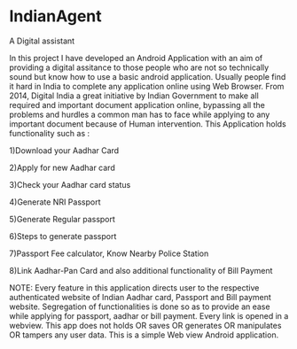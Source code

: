 # IndianAgent
A Digital assistant

In this project I have developed an Android Application with an aim of providing a digital assitance to those people who are
not so technically sound but know how to use a basic android application. Usually people find it hard in India to complete any application 
online using Web Browser. From 2014, Digital India a great initiative by Indian Government to make all required and important document application
online, bypassing all the problems and hurdles a common man has to face while applying to any important document because of Human intervention.
This Application holds functionality such as :

1)Download your Aadhar Card

2)Apply for new Aadhar card 

3)Check your Aadhar card status

4)Generate NRI Passport

5)Generate Regular passport 

6)Steps to generate passport

7)Passport Fee calculator, Know Nearby Police Station

8)Link Aadhar-Pan Card and also additional functionality of Bill Payment

NOTE: Every feature in this application directs user to the respective authenticated website of Indian Aadhar card, Passport and Bill
payment website. Segregation of functionalities is done so as to provide an ease while applying for passport, aadhar or bill payment.
Every link is opened in a webview. This app does not holds OR saves OR generates OR manipulates OR tampers any user data. This is a simple Web view Android application.
